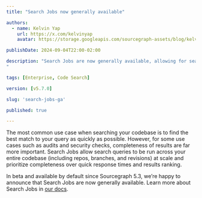 ```yaml
---
title: "Search Jobs now generally available"

authors:
  - name: Kelvin Yap
    url: https://x.com/kelvinyap
    avatar: https://storage.googleapis.com/sourcegraph-assets/blog/kelvin_avatar.png

publishDate: 2024-09-04T22:00-02:00

description: "Search Jobs are now generally available, allowing for search queries to be run across your entire codebase where completeness is prioritized over quick response times and results ranking.
"

tags: [Enterprise, Code Search]

version: [v5.7.0]

slug: 'search-jobs-ga'

published: true

---
```


The most common use case when searching your codebase is to find the best match to your query as quickly as possible. However, for some use cases such as audits and security checks, completeness of results are far more important. Search Jobs allow search queries to be run across your entire codebase (including repos, branches, and revisions) at scale and prioritize completeness over quick response times and results ranking.

In beta and available by default since Sourcegraph 5.3, we’re happy to announce that Search Jobs are now generally available. Learn more about Search Jobs in [our docs](https://sourcegraph.com/docs/code-search/types/search-jobs).

<Figure
  src="https://storage.googleapis.com/sourcegraph-assets/changelog/search-jobs-ga/search-jobs-ga.png"
  alt="Search Jobs are now generally available"
/>
<br />